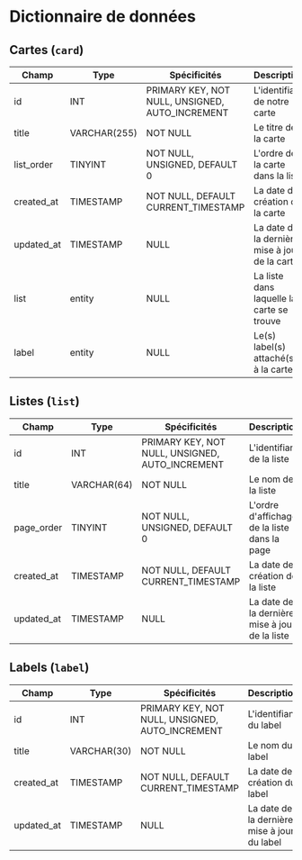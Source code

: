 # Dictionnaire de données

## Cartes (`card`)

|Champ|Type|Spécificités|Description|
|-|-|-|-|
|id|INT|PRIMARY KEY, NOT NULL, UNSIGNED, AUTO_INCREMENT|L'identifiant de notre carte|
|title|VARCHAR(255)|NOT NULL|Le titre de la carte|
|list_order|TINYINT|NOT NULL, UNSIGNED, DEFAULT 0|L'ordre de la carte dans la liste|
|created_at|TIMESTAMP|NOT NULL, DEFAULT CURRENT_TIMESTAMP|La date de création de la carte|
|updated_at|TIMESTAMP|NULL|La date de la dernière mise à jour de la carte|
|list|entity|NULL|La liste dans laquelle la carte se trouve|
|label|entity|NULL|Le(s) label(s) attaché(s) à la carte|

## Listes (`list`)

|Champ|Type|Spécificités|Description|
|-|-|-|-|
|id|INT|PRIMARY KEY, NOT NULL, UNSIGNED, AUTO_INCREMENT|L'identifiant de la liste|
|title|VARCHAR(64)|NOT NULL|Le nom de la liste|
|page_order|TINYINT|NOT NULL, UNSIGNED, DEFAULT 0|L'ordre d'affichage de la liste dans la page|
|created_at|TIMESTAMP|NOT NULL, DEFAULT CURRENT_TIMESTAMP|La date de création de la liste|
|updated_at|TIMESTAMP|NULL|La date de la dernière mise à jour de la liste|

## Labels (`label`)

|Champ|Type|Spécificités|Description|
|-|-|-|-|
|id|INT|PRIMARY KEY, NOT NULL, UNSIGNED, AUTO_INCREMENT|L'identifiant du label|
|title|VARCHAR(30)|NOT NULL|Le nom du label|
|created_at|TIMESTAMP|NOT NULL, DEFAULT CURRENT_TIMESTAMP|La date de création du label|
|updated_at|TIMESTAMP|NULL|La date de la dernière mise à jour du label|